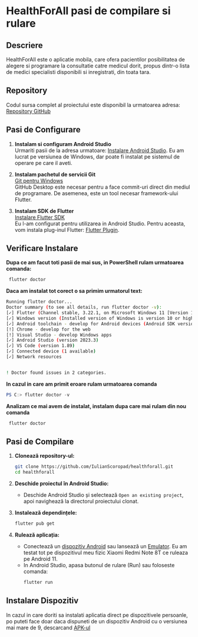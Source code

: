 # HealthForAll pasi de compilare si rulare

## Descriere

HealthForAll este o aplicatie mobila, care ofera pacientilor posibilitatea de alegere
si programare la consultatie catre medicul dorit, propus dintr-o lista de medici specialisti
disponibili si inregistrati, din toata tara. 


## Repository

Codul sursa complet al proiectului este disponibil la urmatoarea adresa:
[Repository GitHub](https://github.com/IulianScoropad/healthforall)

## Pasi de Configurare

1. **Instalam si configuram Android Studio**  
   Urmariti pasii de la adresa urmatoare: [Instalare Android Studio](https://developer.android.com/studio/install#windows). 
   Eu am lucrat pe versiunea de Windows, dar poate fi instalat pe sistemul de operare pe care il aveti.

2. **Instalam pachetul de servicii Git**  
   [Git pentru Windows](https://gitforwindows.org/)  
   GitHub Desktop este necesar pentru a face commit-uri direct din mediul de programare. De asemenea, este un tool necesar framework-ului Flutter.

3. **Instalam SDK de Flutter**  
   [Instalare Flutter SDK](https://docs.flutter.dev/get-started/install/windows/mobile?tab=physical)  
   Eu l-am configurat pentru utilizarea in Android Studio. Pentru aceasta, vom instala plug-inul Flutter: [Flutter Plugin](https://plugins.jetbrains.com/plugin/9212-flutter).

## Verificare Instalare 

**Dupa ce am facut toti pasii de mai sus, in PowerShell rulam urmatoarea comanda:**

```sh
 flutter doctor
```

**Daca am instalat tot corect o sa primim urmatorul text:** 

```sh
Running flutter doctor...
Doctor summary (to see all details, run flutter doctor -v):
[✓] Flutter (Channel stable, 3.22.1, on Microsoft Windows 11 [Version 10.0.22621.3155], locale en)
[✓] Windows version (Installed version of Windows is version 10 or higher)
[✓] Android toolchain - develop for Android devices (Android SDK version 34.0.5)
[!] Chrome - develop for the web
[!] Visual Studio - develop Windows apps
[✓] Android Studio (version 2023.3)
[✓] VS Code (version 1.89)
[✓] Connected device (1 available)
[✓] Network resources


! Doctor found issues in 2 categories.
```

**In cazul in care am primit eroare rulam urmatoarea comanda**

```powershell
PS C:> flutter doctor -v
```

**Analizam ce mai avem de instalat, instalam dupa care mai rulam din nou comanda** 

```powershell
 flutter doctor
```

## Pasi de Compilare

1. **Clonează repository-ul:**
    ```sh
    git clone https://github.com/IulianScoropad/healthforall.git
    cd healthforall
    ```

2. **Deschide proiectul în Android Studio:**
    - Deschide Android Studio și selectează `Open an existing project`, apoi navighează la directorul proiectului clonat.

3. **Instalează dependințele:**
    ```sh
    flutter pub get
    ```
4. **Rulează aplicația:**
    - Conectează un [dispozitiv Android](https://developer.android.com/studio/debug/dev-options)  sau lansează un [Emulator](https://developer.android.com/studio/run/managing-avds).
Eu am testat tot pe dispozitivul meu fizic Xiaomi Redmi Note 8T ce ruleaza pe Android 11.
    - In Android Studio, apasa butonul de rulare (Run) sau foloseste comanda:
        ```sh
        flutter run
        ```

## Instalare Dispozitiv

In cazul in care doriti sa instalati aplicatia direct pe dispozitivele persoanle, po puteti face doar daca dispuneti de un dispozitiv Android cu o versiunea mai mare de 9, descarcand [APK-ul](https://uptro29158-my.sharepoint.com/personal/iulian_scoropad_student_upt_ro/_layouts/15/onedrive.aspx?id=%2Fpersonal%2Fiulian%5Fscoropad%5Fstudent%5Fupt%5Fro%2FDocuments%2FLicenta%2FReadme%26APK&ga=1)
